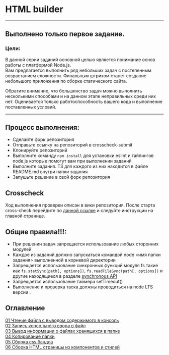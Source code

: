 # HTML builder
---
## Выполнено только первое задание.
### Цели:

В данной серии заданий основной целью является понимание основ работы с платформой Node.js.  
Вам предлагается выполнить ряд небольших задач с постепенным возрастанием сложности. Финальным штрихом станет создание небольшого приложения по сборке статического сайта.

Обратите внимание, что большинство задач можно выполнить несколькими способами и на данном этапе неправильных среди них нет. Оценивается только работоспособность вашего кода и выполнение поставленных условий. 

---

## Процесс выполнения:
- Сделайте форк репозитория
- Отправьте ссылку на репозиторий в crosscheck-submit
- Клонируйте репозиторий
- Выполните команду ```npm install``` для установки eslint и тайпингов node.js которые помогут вам при выполнении заданий
- Выполните задания. ТЗ для каждого из них находится в файле README.md внутри папки задания
- Запушьте решение в свой форк репозитория

## Crosscheck
 
Ход выполнения проверки описан в вики репозитория. После старта cross-check перейдите по [данной ссылке](https://github.com/EvgeniiMal/HTML-builder/wiki/HTML-builder-crosscheck) и следуйте инструкции на главной странице. 

## Общие правила!!!:

- При решении задач запрещается использование любых сторонних модулей
- Каждое из заданий должно запускаться командой node <имя папки задания> выполненной в корневой директории
- Запрещается использование синхронных функций модуля fs такие как ```fs.statSync(path[, options])```, 
```fs.readFileSync(path[, options])``` и другие находящиеся в разделе [synchronous API](https://nodejs.org/api/fs.html#fs_synchronous_api)
- Запрещается использование таймера setTimeout()
- Выполнение и проверка таска должны проводиться на node LTS версии . 

## Оглавление
[01 Чтение файла с выводом содержимого в консоль](https://github.com/EvgeniiMal/HTML-builder/tree/main/01-read-file)  
[02 Запись консольного ввода в файл](https://github.com/EvgeniiMal/HTML-builder/blob/main/02-write-file)  
[03 Вывод информации о файлаx хранящихся в папке](https://github.com/EvgeniiMal/HTML-builder/blob/main/03-files-in-folder)  
[04 Копирование папки](https://github.com/EvgeniiMal/HTML-builder/tree/main/04-copy-directory)  
[05 Сборка css бандла](https://github.com/EvgeniiMal/HTML-builder/blob/main/05-merge-styles)  
[06 Сборка HTML страницы из компонентов и стилей](https://github.com/EvgeniiMal/HTML-builder/tree/main/06-build-page)  
